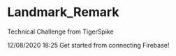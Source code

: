 # Landmark_Remark
Technical Challenge from TigerSpike


12/08/2020 18:25 Get started from connecting Firebase!

